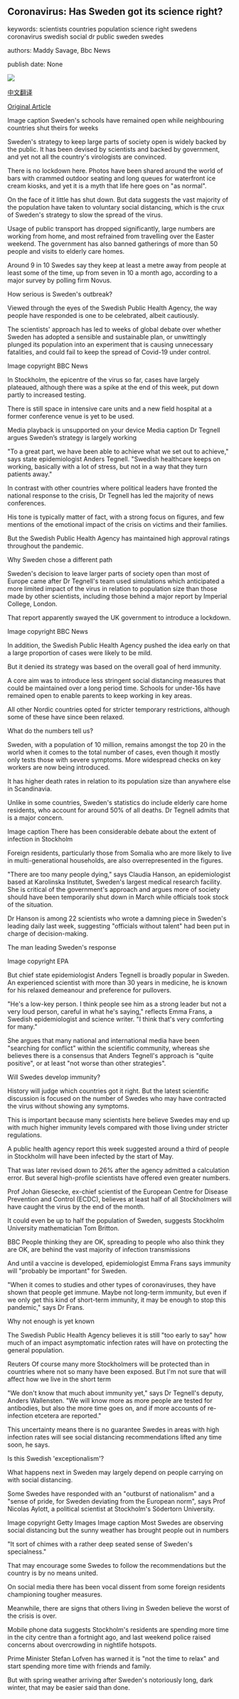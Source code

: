 ## Coronavirus: Has Sweden got its science right?

keywords: scientists countries population science right swedens coronavirus swedish social dr public sweden swedes

authors: Maddy Savage, Bbc News

publish date: None

![](https://ichef.bbci.co.uk/news/1024/branded_news/139A4/production/_111929208_kids.jpg)

[中文翻译](Coronavirus%3A%20Has%20Sweden%20got%20its%20science%20right%3F_zh.md)

[Original Article](https://www.bbc.com/news/world-europe-52395866)

Image caption Sweden's schools have remained open while neighbouring countries shut theirs for weeks

Sweden's strategy to keep large parts of society open is widely backed by the public. It has been devised by scientists and backed by government, and yet not all the country's virologists are convinced.

There is no lockdown here. Photos have been shared around the world of bars with crammed outdoor seating and long queues for waterfront ice cream kiosks, and yet it is a myth that life here goes on "as normal".

On the face of it little has shut down. But data suggests the vast majority of the population have taken to voluntary social distancing, which is the crux of Sweden's strategy to slow the spread of the virus.

Usage of public transport has dropped significantly, large numbers are working from home, and most refrained from travelling over the Easter weekend. The government has also banned gatherings of more than 50 people and visits to elderly care homes.

Around 9 in 10 Swedes say they keep at least a metre away from people at least some of the time, up from seven in 10 a month ago, according to a major survey by polling firm Novus.

How serious is Sweden's outbreak?

Viewed through the eyes of the Swedish Public Health Agency, the way people have responded is one to be celebrated, albeit cautiously.

The scientists' approach has led to weeks of global debate over whether Sweden has adopted a sensible and sustainable plan, or unwittingly plunged its population into an experiment that is causing unnecessary fatalities, and could fail to keep the spread of Covid-19 under control.

Image copyright BBC News

In Stockholm, the epicentre of the virus so far, cases have largely plateaued, although there was a spike at the end of this week, put down partly to increased testing.

There is still space in intensive care units and a new field hospital at a former conference venue is yet to be used.

Media playback is unsupported on your device Media caption Dr Tegnell argues Sweden’s strategy is largely working

"To a great part, we have been able to achieve what we set out to achieve," says state epidemiologist Anders Tegnell. "Swedish healthcare keeps on working, basically with a lot of stress, but not in a way that they turn patients away."

In contrast with other countries where political leaders have fronted the national response to the crisis, Dr Tegnell has led the majority of news conferences.

His tone is typically matter of fact, with a strong focus on figures, and few mentions of the emotional impact of the crisis on victims and their families.

But the Swedish Public Health Agency has maintained high approval ratings throughout the pandemic.

Why Sweden chose a different path

Sweden's decision to leave larger parts of society open than most of Europe came after Dr Tegnell's team used simulations which anticipated a more limited impact of the virus in relation to population size than those made by other scientists, including those behind a major report by Imperial College, London.

That report apparently swayed the UK government to introduce a lockdown.

Image copyright BBC News

In addition, the Swedish Public Health Agency pushed the idea early on that a large proportion of cases were likely to be mild.

But it denied its strategy was based on the overall goal of herd immunity.

A core aim was to introduce less stringent social distancing measures that could be maintained over a long period time. Schools for under-16s have remained open to enable parents to keep working in key areas.

All other Nordic countries opted for stricter temporary restrictions, although some of these have since been relaxed.

What do the numbers tell us?

Sweden, with a population of 10 million, remains amongst the top 20 in the world when it comes to the total number of cases, even though it mostly only tests those with severe symptoms. More widespread checks on key workers are now being introduced.

It has higher death rates in relation to its population size than anywhere else in Scandinavia.

Unlike in some countries, Sweden's statistics do include elderly care home residents, who account for around 50% of all deaths. Dr Tegnell admits that is a major concern.

Image caption There has been considerable debate about the extent of infection in Stockholm

Foreign residents, particularly those from Somalia who are more likely to live in multi-generational households, are also overrepresented in the figures.

"There are too many people dying," says Claudia Hanson, an epidemiologist based at Karolinska Institutet, Sweden's largest medical research facility. She is critical of the government's approach and argues more of society should have been temporarily shut down in March while officials took stock of the situation.

Dr Hanson is among 22 scientists who wrote a damning piece in Sweden's leading daily last week, suggesting "officials without talent" had been put in charge of decision-making.

The man leading Sweden's response

Image copyright EPA

But chief state epidemiologist Anders Tegnell is broadly popular in Sweden. An experienced scientist with more than 30 years in medicine, he is known for his relaxed demeanour and preference for pullovers.

"He's a low-key person. I think people see him as a strong leader but not a very loud person, careful in what he's saying," reflects Emma Frans, a Swedish epidemiologist and science writer. "I think that's very comforting for many."

She argues that many national and international media have been "searching for conflict" within the scientific community, whereas she believes there is a consensus that Anders Tegnell's approach is "quite positive", or at least "not worse than other strategies".

Will Swedes develop immunity?

History will judge which countries got it right. But the latest scientific discussion is focused on the number of Swedes who may have contracted the virus without showing any symptoms.

This is important because many scientists here believe Swedes may end up with much higher immunity levels compared with those living under stricter regulations.

A public health agency report this week suggested around a third of people in Stockholm will have been infected by the start of May.

That was later revised down to 26% after the agency admitted a calculation error. But several high-profile scientists have offered even greater numbers.

Prof Johan Giesecke, ex-chief scientist of the European Centre for Disease Prevention and Control (ECDC), believes at least half of all Stockholmers will have caught the virus by the end of the month.

It could even be up to half the population of Sweden, suggests Stockholm University mathematician Tom Britton.

BBC People thinking they are OK, spreading to people who also think they are OK, are behind the vast majority of infection transmissions

And until a vaccine is developed, epidemiologist Emma Frans says immunity will "probably be important" for Sweden.

"When it comes to studies and other types of coronaviruses, they have shown that people get immune. Maybe not long-term immunity, but even if we only get this kind of short-term immunity, it may be enough to stop this pandemic," says Dr Frans.

Why not enough is yet known

The Swedish Public Health Agency believes it is still "too early to say" how much of an impact asymptomatic infection rates will have on protecting the general population.

Reuters Of course many more Stockholmers will be protected than in countries where not so many have been exposed. But I'm not sure that will affect how we live in the short term

"We don't know that much about immunity yet," says Dr Tegnell's deputy, Anders Wallensten. "We will know more as more people are tested for antibodies, but also the more time goes on, and if more accounts of re-infection etcetera are reported."

This uncertainty means there is no guarantee Swedes in areas with high infection rates will see social distancing recommendations lifted any time soon, he says.

Is this Swedish 'exceptionalism'?

What happens next in Sweden may largely depend on people carrying on with social distancing.

Some Swedes have responded with an "outburst of nationalism" and a "sense of pride, for Sweden deviating from the European norm", says Prof Nicolas Aylott, a political scientist at Stockholm's Södertorn University.

Image copyright Getty Images Image caption Most Swedes are observing social distancing but the sunny weather has brought people out in numbers

"It sort of chimes with a rather deep seated sense of Sweden's specialness."

That may encourage some Swedes to follow the recommendations but the country is by no means united.

On social media there has been vocal dissent from some foreign residents championing tougher measures.

Meanwhile, there are signs that others living in Sweden believe the worst of the crisis is over.

Mobile phone data suggests Stockholm's residents are spending more time in the city centre than a fortnight ago, and last weekend police raised concerns about overcrowding in nightlife hotspots.

Prime Minister Stefan Lofven has warned it is "not the time to relax" and start spending more time with friends and family.

But with spring weather arriving after Sweden's notoriously long, dark winter, that may be easier said than done.